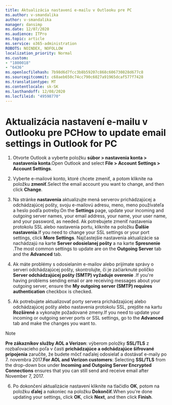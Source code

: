 ```yaml
---
title: Aktualizácia nastavení e-mailu v Outlooku pre PC
ms.author: v-smandalika
author: v-smandalika
manager: dansimp
ms.date: 12/07/2020
ms.audience: ITPro
ms.topic: article
ms.service: o365-administration
ROBOTS: NOINDEX, NOFOLLOW
localization_priority: Normal
ms.custom:
- "1800018"
- "6436"
ms.openlocfilehash: 7b98d6d7fcc3b8b59207c868c606730828d677c8
ms.sourcegitcommit: c68aeb650c74cc790c6027a91965dcaf577f7428
ms.translationtype: MT
ms.contentlocale: sk-SK
ms.lasthandoff: 12/08/2020
ms.locfileid: "49598770"
---
```

# <a name="how-to-update-email-settings-in-outlook-for-pc"></a><span data-ttu-id="ea410-102">Aktualizácia nastavení e-mailu v Outlooku pre PC</span><span class="sxs-lookup"><span data-stu-id="ea410-102">How to update email settings in Outlook for PC</span></span>

1. <span data-ttu-id="ea410-103">Otvorte Outlook a vyberte položku **súbor > nastavenia konta > nastavenia konta**.</span><span class="sxs-lookup"><span data-stu-id="ea410-103">Open Outlook and select **File > Account Settings > Account Settings**.</span></span>

2. <span data-ttu-id="ea410-104">Vyberte e-mailové konto, ktoré chcete zmeniť, a potom kliknite na položku **zmeniť**.</span><span class="sxs-lookup"><span data-stu-id="ea410-104">Select the email account you want to change, and then click **Change**.</span></span> 

3. <span data-ttu-id="ea410-105">Na stránke **nastavenia** aktualizujte mená serverov prichádzajúcej a odchádzajúcej pošty, svoju e-mailovú adresu, meno, meno používateľa a heslo podľa potreby.</span><span class="sxs-lookup"><span data-stu-id="ea410-105">On the **Settings** page, update your incoming and outgoing server names, your email address, your name, your user name, and your password, as needed.</span></span> <span data-ttu-id="ea410-106">Ak potrebujete zmeniť nastavenia protokolu SSL alebo nastavenia portu, kliknite na položku **Ďalšie nastavenia**.</span><span class="sxs-lookup"><span data-stu-id="ea410-106">If you need to change your SSL settings or your port settings, click **More Settings**.</span></span> <span data-ttu-id="ea410-107">Najčastejšie nastavenia aktualizácie sa nachádzajú na karte **Server odosielanej pošty** a na karte **Spresnenie** .</span><span class="sxs-lookup"><span data-stu-id="ea410-107">The most common settings to update are on the **Outgoing Server** tab and the **Advanced** tab.</span></span>

4. <span data-ttu-id="ea410-108">Ak máte problémy s odosielaním e-mailov alebo prijímate správy o serveri odchádzajúcej pošty, skontrolujte, či je začiarknuté políčko **Server odchádzajúcej pošty (SMTP) vyžaduje overenie** .</span><span class="sxs-lookup"><span data-stu-id="ea410-108">If you're having problems sending email or are receiving messages about your outgoing server, ensure the **My outgoing server (SMTP) requires authentication** checkbox is checked.</span></span>

5. <span data-ttu-id="ea410-109">Ak potrebujete aktualizovať porty servera prichádzajúcej alebo odchádzajúcej pošty alebo nastavenia protokolu SSL, prejdite na kartu **Rozšírené** a vykonajte požadované zmeny.</span><span class="sxs-lookup"><span data-stu-id="ea410-109">If you need to update your incoming or outgoing server ports or SSL settings, go to the **Advanced** tab and make the changes you want to.</span></span>

> [!NOTE]
> <span data-ttu-id="ea410-110">**Pre zákazníkov služby AOL a Verizon**: výberom položky **SSL/TLS** z rozbaľovacieho poľa v časti **prichádzajúce a odchádzajúce šifrované pripojenia** zaručíte, že budete môcť naďalej odosielať a dostávať e-maily po 7. novembra 2017.</span><span class="sxs-lookup"><span data-stu-id="ea410-110">**For AOL and Verizon customers**: Selecting **SSL/TLS** from the drop-down box under **Incoming and Outgoing Server Encrypted Connections** ensures that you can still send and receive email after November 7, 2017.</span></span>

6. <span data-ttu-id="ea410-111">Po dokončení aktualizácie nastavení kliknite na tlačidlo **OK**, potom na položku **ďalej** a nakoniec na položku **Dokončiť**.</span><span class="sxs-lookup"><span data-stu-id="ea410-111">When you're done updating your settings, click **OK**, click **Next**, and then click **Finish**.</span></span>


